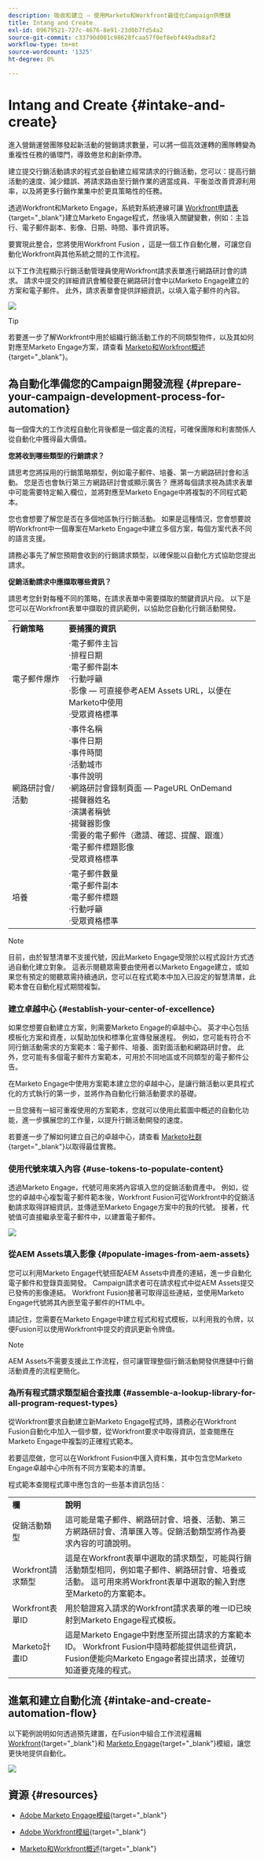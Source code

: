 ```yaml
---
description: 吸收和建立 — 使用Marketo和Workfront最佳化Campaign供應鏈
title: Intang and Create
exl-id: 09679521-727c-4676-8e91-23d0b7fd54a2
source-git-commit: c33790d001c98628fcaa57f0ef8ebf449adb8af2
workflow-type: tm+mt
source-wordcount: '1325'
ht-degree: 0%

---
```


# Intang and Create {#intake-and-create}

進入營銷運營團隊發起新活動的營銷請求數量，可以將一個高效運轉的團隊轉變為重複性任務的循環門，導致倦怠和創新停滯。

建立提交行銷活動請求的程式並自動建立經常請求的行銷活動，您可以：提高行銷活動的速度、減少錯誤、將請求路由至行銷作業的適當成員、平衡並改善資源利用率，以及將更多行銷作業集中於更具策略性的任務。

透過Workfront和Marketo Engage，系統對系統連線可讓 [Workfront申請表](https://experienceleague.adobe.com/docs/workfront/using/administration-and-setup/customize/custom-forms/create-or-edit-a-custom-form.html){target=&quot;_blank&quot;}建立Marketo Engage程式，然後填入關鍵變數，例如：主旨行、電子郵件副本、影像、日期、時間、事件資訊等。

要實現此整合，您將使用Workfront Fusion ，這是一個工作自動化層，可讓您自動化Workfront與其他系統之間的工作流程。

以下工作流程顯示行銷活動管理員使用Workfront請求表單進行網路研討會的請求。 請求中提交的詳細資訊會觸發要在網路研討會中以Marketo Engage建立的方案和電子郵件。 此外，請求表單會提供詳細資訊，以填入電子郵件的內容。

![](assets/intake-and-create-1.png)

>[!TIP]
>
>若要進一步了解Workfront中用於組織行銷活動工作的不同類型物件，以及其如何對應至Marketo Engage方案，請查看 [Marketo和Workfront概述](/help/blueprints/b2b/campaign-supply-chain/overview.md){target=&quot;_blank&quot;}。

## 為自動化準備您的Campaign開發流程 {#prepare-your-campaign-development-process-for-automation}

每一個偉大的工作流程自動化背後都是一個定義的流程，可確保團隊和利害關係人從自動化中獲得最大價值。

**您將收到哪些類型的行銷請求？**

請思考您將採用的行銷策略類型，例如電子郵件、培養、第一方網路研討會和活動。 您是否也會執行第三方網路研討會或顯示廣告？ 應將每個請求視為請求表單中可能需要特定輸入欄位，並將對應至Marketo Engage中將複製的不同程式範本。

您也會想要了解您是否在多個地區執行行銷活動。 如果是這種情況，您會想要說明Workfront中一個專案在Marketo Engage中建立多個方案，每個方案代表不同的語言支援。

請務必事先了解您預期會收到的行銷請求類型，以確保能以自動化方式協助您提出請求。

**促銷活動請求中應擷取哪些資訊？**

請思考您針對每種不同的策略，在請求表單中需要擷取的關鍵資訊片段。 以下是您可以在Workfront表單中擷取的資訊範例，以協助您自動化行銷活動開發。

<table> 
  <tr> 
   <td><b>行銷策略</b></td>
   <td><b>要捕獲的資訊</b></td>
  </tr>
  <tr> 
   <td>電子郵件爆炸</td>
   <td>·電子郵件主旨<br />
·排程日期<br />
·電子郵件副本<br />
·行動呼籲<br />
·影像 — 可直接參考AEM Assets URL，以便在Marketo中使用<br />
·受眾資格標準</td>
  </tr>
  <tr>
   <td>網路研討會/活動</td>
   <td>·事件名稱<br />
·事件日期<br />
·事件時間<br />
·活動城市<br />
·事件說明<br />
·網路研討會錄制頁面 — PageURL OnDemand<br />
·揚聲器姓名<br />
·演講者稱號<br />
·揚聲器影像<br />
·需要的電子郵件（邀請、確認、提醒、跟進）<br />
·電子郵件標題影像<br />
·受眾資格標準</td>
  </tr>
  <tr>
   <td>培養</td>
   <td>·電子郵件數量<br />
·電子郵件副本<br />
·電子郵件標題<br />
·行動呼籲<br />
·受眾資格標準</td>
  </tr>
  </tbody>
</table>

>[!NOTE]
>
>目前，由於智慧清單不支援代號，因此Marketo Engage受限於以程式設計方式透過自動化建立對象。 這表示閱聽眾需要由使用者以Marketo Engage建立，或如果您有預定的閱聽眾需持續通訊，您可以在程式範本中加入已設定的智慧清單，此範本會在自動化程式期間複製。

### 建立卓越中心 {#establish-your-center-of-excellence}

如果您想要自動建立方案，則需要Marketo Engage的卓越中心。 英才中心包括模板化方案和資產，以幫助加快和標準化宣傳發展進程。 例如，您可能有符合不同行銷活動需求的方案範本：電子郵件、培養、面對面活動和網路研討會。 此外，您可能有多個電子郵件方案範本，可用於不同地區或不同類型的電子郵件公告。

在Marketo Engage中使用方案範本建立您的卓越中心，是讓行銷活動以更具程式化的方式執行的第一步，並將作為自動化行銷活動要求的基礎。

一旦您擁有一組可重複使用的方案範本，您就可以使用此藍圖中概述的自動化功能，進一步擴展您的工作量，以提升行銷活動開發的速度。

若要進一步了解如何建立自己的卓越中心，請查看 [Marketo社群](https://nation.marketo.com/t5/product-blogs/marketo-master-class-center-of-excellence-with-chelsea-kiko/ba-p/243221){target=&quot;_blank&quot;}以取得最佳實務。

### 使用代號來填入內容 {#use-tokens-to-populate-content}

透過Marketo Engage，代號可用來將內容填入您的促銷活動資產中。 例如，從您的卓越中心複製電子郵件範本後，Workfront Fusion可從Workfront中的促銷活動請求取得詳細資訊，並傳遞至Marketo Engage方案中的我的代號。 接著，代號值可直接繼承至電子郵件中，以建置電子郵件。

![](assets/intake-and-create-2.png)

### 從AEM Assets填入影像 {#populate-images-from-aem-assets}

您可以利用Marketo Engage代號搭配AEM Assets中資產的連結，進一步自動化電子郵件和登錄頁面開發。 Campaign請求者可在請求程式中從AEM Assets提交已發佈的影像連結。 Workfront Fusion接著可取得這些連結，並使用Marketo Engage代號將其內嵌至電子郵件的HTML中。

請記住，您需要在Marketo Engage中建立程式和程式模板，以利用我的令牌，以便Fusion可以使用Workfront中提交的資訊更新令牌值。

>[!NOTE]
>
>AEM Assets不需要支援此工作流程，但可讓管理整個行銷活動開發供應鏈中行銷活動資產的流程更簡化。

### 為所有程式請求類型組合查找庫 {#assemble-a-lookup-library-for-all-program-request-types}

從Workfront要求自動建立新Marketo Engage程式時，請務必在Workfront Fusion自動化中加入一個步驟，從Workfront要求中取得資訊，並查閱應在Marketo Engage中複製的正確程式範本。

若要這麼做，您可以在Workfront Fusion中匯入資料集，其中包含您Marketo Engage卓越中心中所有不同方案範本的清單。

程式範本查閱程式庫中應包含的一些基本資訊包括：

<table> 
  <tr> 
   <td><b>欄</b></td>
   <td><b>說明</b></td>
  </tr>
  <tr> 
   <td>促銷活動類型</td>
   <td>這可能是電子郵件、網路研討會、培養、活動、第三方網路研討會、清單匯入等。促銷活動類型將作為要求內容的可讀說明。</td>
  </tr>
  <tr> 
   <td>Workfront請求類型</td>
   <td>這是在Workfront表單中選取的請求類型，可能與行銷活動類型相同，例如電子郵件、網路研討會、培養或活動。 這可用來將Workfront表單中選取的輸入對應至Marketo的方案範本。</td>
  </tr>
  <tr> 
   <td>Workfront表單ID</td>
   <td>用於驗證寫入請求的Workfront請求表單的唯一ID已映射到Marketo Engage程式模板。</td>
  </tr>
  <tr> 
   <td>Marketo計畫ID</td>
   <td>這是Marketo Engage中對應至所提出請求的方案範本ID。 Workfront Fusion中隨時都能提供這些資訊，Fusion便能向Marketo Engage者提出請求，並確切知道要克隆的程式。</td>
  </tr>
  </tbody>
</table>

## 進氣和建立自動化流 {#intake-and-create-automation-flow}

以下範例說明如何透過預先建置，在Fusion中組合工作流程邏輯 [Workfront](https://experienceleague.adobe.com/docs/workfront/using/adobe-workfront-fusion/fusion-apps-and-modules/workfront-modules.html){target=&quot;_blank&quot;}和 [Marketo Engage](https://experienceleague.adobe.com/docs/workfront/using/adobe-workfront-fusion/fusion-apps-and-modules/marketo-modules.html){target=&quot;_blank&quot;}模組，讓您更快地提供自動化。

![](assets/intake-and-create-3.png)

## 資源 {#resources}

* [Adobe Marketo Engage模組](https://experienceleague.adobe.com/docs/workfront/using/adobe-workfront-fusion/fusion-apps-and-modules/marketo-modules.html){target=&quot;_blank&quot;}

* [Adobe Workfront模組](https://experienceleague.adobe.com/docs/workfront/using/adobe-workfront-fusion/fusion-apps-and-modules/workfront-modules.html){target=&quot;_blank&quot;}

* [Marketo和Workfront概述](/help/blueprints/b2b/campaign-supply-chain/overview.md){target=&quot;_blank&quot;}
